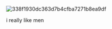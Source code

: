 ![338f1930dc363d7b4cfba7271b8ea9df](https://i.pinimg.com/564x/69/17/7f/69177f2d928d3be2c3b230634335a3b4.jpg)

i really like men
